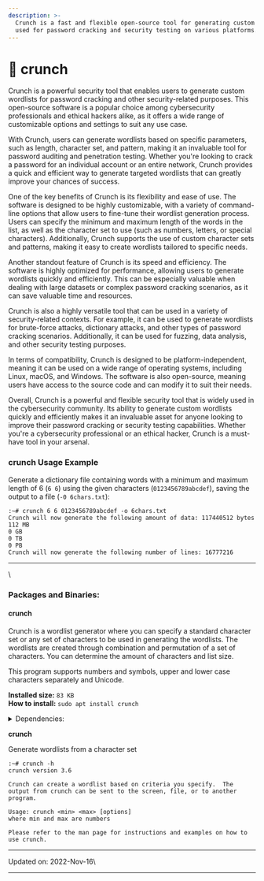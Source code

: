 ```yaml
---
description: >-
  Crunch is a fast and flexible open-source tool for generating custom wordlists
  used for password cracking and security testing on various platforms.
---
```


# 📔 crunch

Crunch is a powerful security tool that enables users to generate custom wordlists for password cracking and other security-related purposes. This open-source software is a popular choice among cybersecurity professionals and ethical hackers alike, as it offers a wide range of customizable options and settings to suit any use case.

With Crunch, users can generate wordlists based on specific parameters, such as length, character set, and pattern, making it an invaluable tool for password auditing and penetration testing. Whether you're looking to crack a password for an individual account or an entire network, Crunch provides a quick and efficient way to generate targeted wordlists that can greatly improve your chances of success.

One of the key benefits of Crunch is its flexibility and ease of use. The software is designed to be highly customizable, with a variety of command-line options that allow users to fine-tune their wordlist generation process. Users can specify the minimum and maximum length of the words in the list, as well as the character set to use (such as numbers, letters, or special characters). Additionally, Crunch supports the use of custom character sets and patterns, making it easy to create wordlists tailored to specific needs.

Another standout feature of Crunch is its speed and efficiency. The software is highly optimized for performance, allowing users to generate wordlists quickly and efficiently. This can be especially valuable when dealing with large datasets or complex password cracking scenarios, as it can save valuable time and resources.

Crunch is also a highly versatile tool that can be used in a variety of security-related contexts. For example, it can be used to generate wordlists for brute-force attacks, dictionary attacks, and other types of password cracking scenarios. Additionally, it can be used for fuzzing, data analysis, and other security testing purposes.

In terms of compatibility, Crunch is designed to be platform-independent, meaning it can be used on a wide range of operating systems, including Linux, macOS, and Windows. The software is also open-source, meaning users have access to the source code and can modify it to suit their needs.

Overall, Crunch is a powerful and flexible security tool that is widely used in the cybersecurity community. Its ability to generate custom wordlists quickly and efficiently makes it an invaluable asset for anyone looking to improve their password cracking or security testing capabilities. Whether you're a cybersecurity professional or an ethical hacker, Crunch is a must-have tool in your arsenal.

### crunch Usage Example <a href="#crunch-usage-example" id="crunch-usage-example"></a>

Generate a dictionary file containing words with a minimum and maximum length of 6 (`6 6`) using the given characters (`0123456789abcdef`), saving the output to a file (`-0 6chars.txt`):

```
:~# crunch 6 6 0123456789abcdef -o 6chars.txt
Crunch will now generate the following amount of data: 117440512 bytes
112 MB
0 GB
0 TB
0 PB
Crunch will now generate the following number of lines: 16777216
```

***

\


### Packages and Binaries:

#### crunch <a href="#crunch" id="crunch"></a>

Crunch is a wordlist generator where you can specify a standard character set or any set of characters to be used in generating the wordlists. The wordlists are created through combination and permutation of a set of characters. You can determine the amount of characters and list size.

This program supports numbers and symbols, upper and lower case characters separately and Unicode.

**Installed size:** `83 KB`\
**How to install:** `sudo apt install crunch`

<details>

<summary>Dependencies:</summary>

* libc6

</details>

**crunch**

Generate wordlists from a character set

```
:~# crunch -h
crunch version 3.6

Crunch can create a wordlist based on criteria you specify.  The output from crunch can be sent to the screen, file, or to another program.

Usage: crunch <min> <max> [options]
where min and max are numbers

Please refer to the man page for instructions and examples on how to use crunch.
```

***

Updated on: 2022-Nov-16\


***
